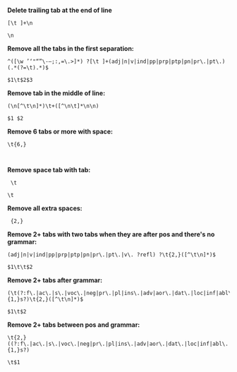 

**Delete trailing tab at the end of line**
```Regex
[\t ]+\n
```
```Regex
\n
```

**Remove all the tabs in the first separation:**
```Regex
^([\w ’‘"“”\-—;:,=\.>]*) ?[\t ]+(adj|n|v|ind|pp|prp|ptp|pn|pr\.|pt\.)(.*(?=\t).*)$
```
```Regex
$1\t$2$3
```

**Remove tab in the middle of line:**
```Regex
(\n[^\t\n]*)\t+([^\n\t]*\n\n)
```
```Regex
$1 $2
```

**Remove 6 tabs or more with space:**
```Regex
\t{6,}
```
```Regex
 
```

**Remove space tab with tab:**
```Regex
 \t
```
```Regex
\t
```

**Remove all extra spaces:**
```Regex
 {2,}
```

**Remove 2+ tabs with two tabs when they are after pos and there's no grammar:**
```Regex
(adj|n|v|ind|pp|prp|ptp|pn|pr\.|pt\.|v\. ?refl) ?\t{2,}([^\t\n]*)$
```
```Regex
$1\t\t$2
```

**Remove 2+ tabs after grammar:**
```
(\t(?:f\.|ac\.|s\.|voc\.|neg|pr\.|pl|ins\.|adv|aor\.|dat\.|loc|inf|abl\.|abs|fut\.|m\.|conj|n\.|nt\.|gen\.|loc\.|opt\.|ac\.|3\.|2\.|1\.){1,}s?)\t{2,}([^\t\n]*)$
```
```
$1\t$2
```

**Remove 2+ tabs between pos and grammar:**
```
\t{2,}((?:f\.|ac\.|s\.|voc\.|neg|pr\.|pl|ins\.|adv|aor\.|dat\.|loc|inf|abl\.|abs|fut\.|m\.|n\.|nt\.|gen\.|loc\.|conj||opt\.|ac\.|3\.|2\.|1\.){1,}s?)
```
```
\t$1
```
